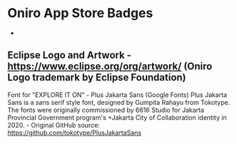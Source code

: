 # Oniro App Store Badges
-
Eclipse Logo and Artwork - https://www.eclipse.org/org/artwork/ (Oniro Logo trademark by Eclipse Foundation)
-
Font for "EXPLORE IT ON" - Plus Jakarta Sans (Google Fonts) Plus Jakarta Sans is a sans serif style font, designed by Gumpita Rahayu from Tokotype. The fonts were originally commissioned by 6616 Studio for Jakarta Provincial Government program's +Jakarta City of Collaboration identity in 2020. - Original GitHub source: https://github.com/tokotype/PlusJakartaSans
